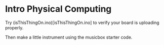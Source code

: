 # Intro Physical Computing
Try (isThisThingOn.ino)[isThisThingOn.ino] to verify your board is uploading properly.

Then make a little instrument using the musicbox starter code.
